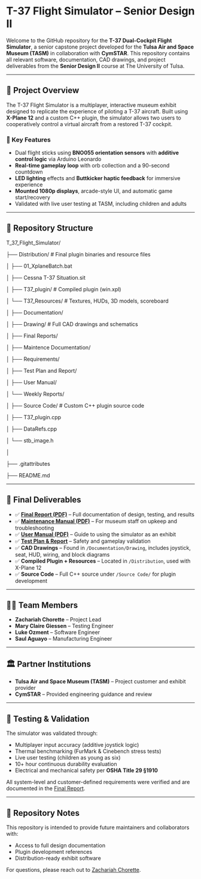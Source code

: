 # T-37 Flight Simulator – Senior Design II

Welcome to the GitHub repository for the **T-37 Dual-Cockpit Flight Simulator**, a senior capstone project developed for the **Tulsa Air and Space Museum (TASM)** in collaboration with **CymSTAR**. This repository contains all relevant software, documentation, CAD drawings, and project deliverables from the **Senior Design II** course at The University of Tulsa.

---

## 🚀 Project Overview

The T-37 Flight Simulator is a multiplayer, interactive museum exhibit designed to replicate the experience of piloting a T-37 aircraft. Built using **X-Plane 12** and a custom C++ plugin, the simulator allows two users to cooperatively control a virtual aircraft from a restored T-37 cockpit.

### 🔧 Key Features

- Dual flight sticks using **BNO055 orientation sensors** with **additive control logic** via Arduino Leonardo
- **Real-time gameplay loop** with orb collection and a 90-second countdown
- **LED lighting** effects and **Buttkicker haptic feedback** for immersive experience
- **Mounted 1080p displays**, arcade-style UI, and automatic game start/recovery
- Validated with live user testing at TASM, including children and adults

---

## 📁 Repository Structure

T_37_Flight_Simulator/

├── Distribution/ # Final plugin binaries and resource files

│ ├── 01_XplaneBatch.bat

│ ├── Cessna T-37 Situation.sit

│ ├── T37_plugin/ # Compiled plugin (win.xpl)

│ └── T37_Resources/ # Textures, HUDs, 3D models, scoreboard

│
├── Documentation/

│ ├── Drawing/ # Full CAD drawings and schematics

│ ├── Final Reports/

│ ├── Maintence Documentation/

│ ├── Requirements/

│ ├── Test Plan and Report/

│ ├── User Manual/

│ └── Weekly Reports/

│
├── Source Code/ # Custom C++ plugin source code

│ ├── T37_plugin.cpp

│ ├── DataRefs.cpp

│ └── stb_image.h

│

├── .gitattributes

├── README.md

---

## 📄 Final Deliverables

- ✅ **[Final Report (PDF)](./Documentation/Final%20Reports/T37_FinalReport_V3_Signed.pdf)** – Full documentation of design, testing, and results  
- ✅ **[Maintenance Manual (PDF)](./Documentation/Maintence%20Documentation/T37_MaintenanceManual_V3.pdf)** – For museum staff on upkeep and troubleshooting  
- ✅ **[User Manual (PDF)](./Documentation/User%20Manual/T37_UserManual_V1.pdf)** – Guide to using the simulator as an exhibit  
- ✅ **[Test Plan & Report](./Documentation/Test%20Plan%20and%20Report/T37_TestingReport_V1_Signed.pdf)** – Safety and gameplay validation  
- ✅ **CAD Drawings** – Found in `/Documentation/Drawing`, includes joystick, seat, HUD, wiring, and block diagrams  
- ✅ **Compiled Plugin + Resources** – Located in `/Distribution`, used with X-Plane 12  
- ✅ **Source Code** – Full C++ source under `/Source Code/` for plugin development  

---

## 👨‍💻 Team Members

- **Zachariah Chorette** – Project Lead  
- **Mary Claire Giessen** – Testing Engineer  
- **Luke Ozment** – Software Engineer  
- **Saul Aguayo** – Manufacturing Engineer

---

## 🏛️ Partner Institutions

- **Tulsa Air and Space Museum (TASM)** – Project customer and exhibit provider  
- **CymSTAR** – Provided engineering guidance and review  

---

## 🧪 Testing & Validation

The simulator was validated through:

- Multiplayer input accuracy (additive joystick logic)
- Thermal benchmarking (FurMark & Cinebench stress tests)
- Live user testing (children as young as six)
- 10+ hour continuous durability evaluation
- Electrical and mechanical safety per **OSHA Title 29 §1910**

All system-level and customer-defined requirements were verified and are documented in the [Final Report](./Documentation/Final%20Reports/T37_FinalReport_V3_Signed.pdf).

---

## 📌 Repository Notes

This repository is intended to provide future maintainers and collaborators with:
- Access to full design documentation
- Plugin development references
- Distribution-ready exhibit software

For questions, please reach out to [Zachariah Chorette](mailto:zachariah-chorette@utulsa.edu).
